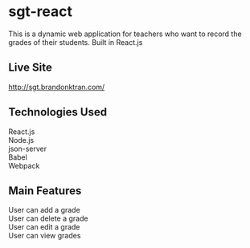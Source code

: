 # sgt-react

This is a dynamic web application for teachers who want to record the grades of their students. Built in React.js


## Live Site
http://sgt.brandonktran.com/

## Technologies Used
React.js </br>
Node.js </br>
json-server </br>
Babel </br>
Webpack

## Main Features
User can add a grade </br>
User can delete a grade </br>
User can edit a grade </br>
User can view grades </br>
